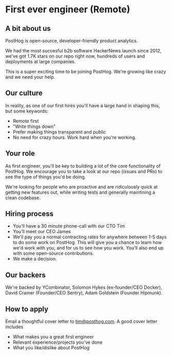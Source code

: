 # First ever engineer (Remote)

## A bit about us

PostHog is open-source, developer-friendly product analytics.

We had the most succesful b2b software HackerNews launch since 2012, we've got 1.7K stars on our repo right now, hundreds of users and deployments at large companies.

This is a super exciting time to be joining PostHog. We're growing like crazy and we need your help.

## Our culture

In reality, as one of our first hires you'll have a large hand in shaping this, but some keywords:

* Remote first
* "Write things down"
* Prefer making things transparent and public
* No need for crazy hours. Work hard when you're working.

## Your role
As first engineer, you'll be key to building a lot of the core functionality of PostHog. We encourage you to take a look at our repo (issues and PRs) to see the type of things you'd be doing.

We're looking for people who are proactive and are ridiculously quick at getting new features out, while writing tests and generally maintining a clean codebase.

## Hiring process

* You'll have a 30 minute phone-call with our CTO Tim
* You'll meet our CEO James
* We'll pay you a normal contracting rates for anywhere between 1-5 days to do some work on PostHog. This will give you a chance to learn how we'd work with you, and for us to see how you work. You'll also end up with some open-source contributions.
* We make a decision.

## Our backers

We're backed by YCombinator, Solomon Hykes (ex-founder/CEO Docker), David Cramer (Founder/CEO Sentry), Adam Goldstein (Founder Hipmunk).

## How to apply

Email a thoughtful cover letter to tim@posthog.com. A good cover letter includes

* What makes you a great first engineer
* Relevant experience/projects you've done
* What you like/dislike about PostHog
